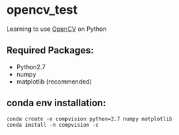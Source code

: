 # opencv_test
Learning to use [OpenCV](http://opencv.org/) on Python

## Required Packages:
* Python2.7
* numpy
* matplotlib (recommended)

## conda env installation:
```shell
conda create -n compvision python=2.7 numpy matplotlib
conda install -n compvision -c
```
